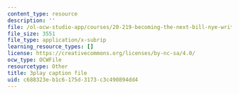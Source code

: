 ```yaml
---
content_type: resource
description: ''
file: /ol-ocw-studio-app/courses/20-219-becoming-the-next-bill-nye-writing-and-hosting-the-educational-show-january-iap-2015/c688323eb1c6175d3173c3c490894dd4_02NyrrxEGqM.srt
file_size: 3551
file_type: application/x-subrip
learning_resource_types: []
license: https://creativecommons.org/licenses/by-nc-sa/4.0/
ocw_type: OCWFile
resourcetype: Other
title: 3play caption file
uid: c688323e-b1c6-175d-3173-c3c490894dd4
---
```

